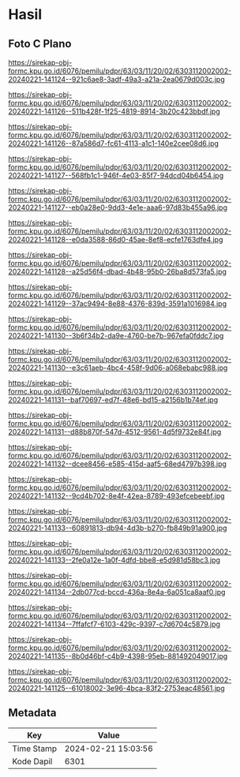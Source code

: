 # Hasil

## Foto C Plano

https://sirekap-obj-formc.kpu.go.id/6076/pemilu/pdpr/63/03/11/20/02/6303112002002-20240221-141124--921c6ae8-3adf-49a3-a21a-2ea0679d003c.jpg

https://sirekap-obj-formc.kpu.go.id/6076/pemilu/pdpr/63/03/11/20/02/6303112002002-20240221-141126--511b428f-1f25-4819-8914-3b20c423bbdf.jpg

https://sirekap-obj-formc.kpu.go.id/6076/pemilu/pdpr/63/03/11/20/02/6303112002002-20240221-141126--87a586d7-fc61-4113-a1c1-140e2cee08d6.jpg

https://sirekap-obj-formc.kpu.go.id/6076/pemilu/pdpr/63/03/11/20/02/6303112002002-20240221-141127--568fb1c1-946f-4e03-85f7-94dcd04b6454.jpg

https://sirekap-obj-formc.kpu.go.id/6076/pemilu/pdpr/63/03/11/20/02/6303112002002-20240221-141127--eb0a28e0-9dd3-4e1e-aaa6-97d83b455a96.jpg

https://sirekap-obj-formc.kpu.go.id/6076/pemilu/pdpr/63/03/11/20/02/6303112002002-20240221-141128--e0da3588-86d0-45ae-8ef8-ecfe1763dfe4.jpg

https://sirekap-obj-formc.kpu.go.id/6076/pemilu/pdpr/63/03/11/20/02/6303112002002-20240221-141128--a25d56f4-dbad-4b48-95b0-26ba8d573fa5.jpg

https://sirekap-obj-formc.kpu.go.id/6076/pemilu/pdpr/63/03/11/20/02/6303112002002-20240221-141129--37ac9494-8e88-4376-839d-3591a1016984.jpg

https://sirekap-obj-formc.kpu.go.id/6076/pemilu/pdpr/63/03/11/20/02/6303112002002-20240221-141130--3b6f34b2-da9e-4760-be7b-967efa0fddc7.jpg

https://sirekap-obj-formc.kpu.go.id/6076/pemilu/pdpr/63/03/11/20/02/6303112002002-20240221-141130--e3c61aeb-4bc4-458f-9d06-a068ebabc988.jpg

https://sirekap-obj-formc.kpu.go.id/6076/pemilu/pdpr/63/03/11/20/02/6303112002002-20240221-141131--baf70697-ed7f-48e6-bd15-a2156b1b74ef.jpg

https://sirekap-obj-formc.kpu.go.id/6076/pemilu/pdpr/63/03/11/20/02/6303112002002-20240221-141131--d88b870f-547d-4512-9561-4d5f9732e84f.jpg

https://sirekap-obj-formc.kpu.go.id/6076/pemilu/pdpr/63/03/11/20/02/6303112002002-20240221-141132--dcee8456-e585-415d-aaf5-68ed4797b398.jpg

https://sirekap-obj-formc.kpu.go.id/6076/pemilu/pdpr/63/03/11/20/02/6303112002002-20240221-141132--9cd4b702-8e4f-42ea-8789-493efcebeebf.jpg

https://sirekap-obj-formc.kpu.go.id/6076/pemilu/pdpr/63/03/11/20/02/6303112002002-20240221-141133--60891813-db94-4d3b-b270-fb849b91a900.jpg

https://sirekap-obj-formc.kpu.go.id/6076/pemilu/pdpr/63/03/11/20/02/6303112002002-20240221-141133--2fe0a12e-1a0f-4dfd-bbe8-e5d981d58bc3.jpg

https://sirekap-obj-formc.kpu.go.id/6076/pemilu/pdpr/63/03/11/20/02/6303112002002-20240221-141134--2db077cd-bccd-436a-8e4a-6a051ca8aaf0.jpg

https://sirekap-obj-formc.kpu.go.id/6076/pemilu/pdpr/63/03/11/20/02/6303112002002-20240221-141134--7ffafcf7-6103-429c-9397-c7d6704c5879.jpg

https://sirekap-obj-formc.kpu.go.id/6076/pemilu/pdpr/63/03/11/20/02/6303112002002-20240221-141135--8b0d46bf-c4b9-4398-95eb-881492049017.jpg

https://sirekap-obj-formc.kpu.go.id/6076/pemilu/pdpr/63/03/11/20/02/6303112002002-20240221-141125--61018002-3e96-4bca-83f2-2753eac48561.jpg


## Metadata

| Key        | Value               |
| ---------- | ------------------- |
| Time Stamp | 2024-02-21 15:03:56 |
| Kode Dapil | 6301                |



